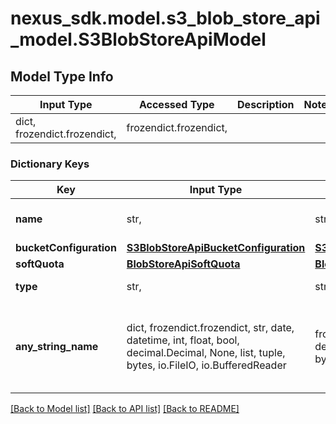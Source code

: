 # nexus_sdk.model.s3_blob_store_api_model.S3BlobStoreApiModel

## Model Type Info

| Input Type                   | Accessed Type          | Description | Notes |
| ---------------------------- | ---------------------- | ----------- | ----- |
| dict, frozendict.frozendict, | frozendict.frozendict, |             |

### Dictionary Keys

| Key                     | Input Type                                                                                                                                  | Accessed Type                                                                           | Description                                                        | Notes      |
| ----------------------- | ------------------------------------------------------------------------------------------------------------------------------------------- | --------------------------------------------------------------------------------------- | ------------------------------------------------------------------ | ---------- |
| **name**                | str,                                                                                                                                        | str,                                                                                    | The name of the S3 blob store.                                     |
| **bucketConfiguration** | [**S3BlobStoreApiBucketConfiguration**](S3BlobStoreApiBucketConfiguration.md)                                                               | [**S3BlobStoreApiBucketConfiguration**](S3BlobStoreApiBucketConfiguration.md)           |                                                                    |
| **softQuota**           | [**BlobStoreApiSoftQuota**](BlobStoreApiSoftQuota.md)                                                                                       | [**BlobStoreApiSoftQuota**](BlobStoreApiSoftQuota.md)                                   |                                                                    | [optional] |
| **type**                | str,                                                                                                                                        | str,                                                                                    | The blob store type.                                               | [optional] |
| **any_string_name**     | dict, frozendict.frozendict, str, date, datetime, int, float, bool, decimal.Decimal, None, list, tuple, bytes, io.FileIO, io.BufferedReader | frozendict.frozendict, str, BoolClass, decimal.Decimal, NoneClass, tuple, bytes, FileIO | any string name can be used but the value must be the correct type | [optional] |

[[Back to Model list]](../../README.md#documentation-for-models) [[Back to API list]](../../README.md#documentation-for-api-endpoints) [[Back to README]](../../README.md)
